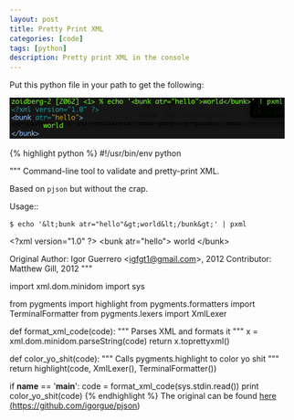 ```yaml
---
layout: post
title: Pretty Print XML
categories: [code]
tags: [python]
description: Pretty print XML in the console
---
```


Put this python file in your path to get the following:

![pretty printed xml](/assets/media/pxml.png)

{% highlight python %}
#!/usr/bin/env python

"""
Command-line tool to validate and pretty-print XML.

Based on `pjson` but without the crap.

Usage::

    $ echo '&lt;bunk atr="hello"&gt;world&lt;/bunk&gt;' | pxml
  &lt;?xml version="1.0" ?&gt;
  &lt;bunk atr="hello"&gt;
    world
  &lt;/bunk&gt;

Original Author: Igor Guerrero &lt;igfgt1@gmail.com&gt;, 2012
Contributor: Matthew Gill, 2012
"""

import xml.dom.minidom
import sys

from pygments import highlight
from pygments.formatters import TerminalFormatter
from pygments.lexers import XmlLexer

def format_xml_code(code):
    """
    Parses XML and formats it
    """
    x = xml.dom.minidom.parseString(code)
    return x.toprettyxml()

def color_yo_shit(code):
    """
    Calls pygments.highlight to color yo shit
    """
    return highlight(code, XmlLexer(), TerminalFormatter())

if __name__ == '__main__':
    code = format_xml_code(sys.stdin.read())
    print color_yo_shit(code)
{% endhighlight %}
The original can be found <a href="https://github.com/igorgue/pjson">here
(https://github.com/igorgue/pjson)</a>
